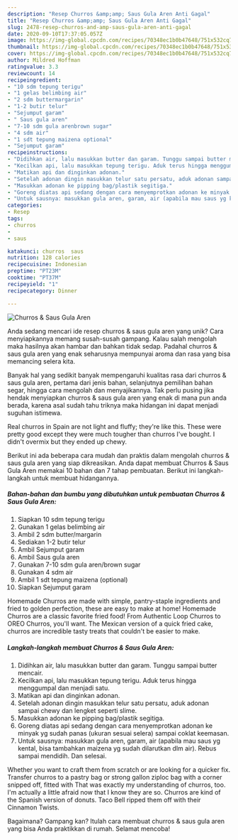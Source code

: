 ```yaml
---
description: "Resep Churros &amp;amp; Saus Gula Aren Anti Gagal"
title: "Resep Churros &amp;amp; Saus Gula Aren Anti Gagal"
slug: 2478-resep-churros-and-amp-saus-gula-aren-anti-gagal
date: 2020-09-10T17:37:05.057Z
image: https://img-global.cpcdn.com/recipes/70348ec1b0b47648/751x532cq70/churros-saus-gula-aren-foto-resep-utama.jpg
thumbnail: https://img-global.cpcdn.com/recipes/70348ec1b0b47648/751x532cq70/churros-saus-gula-aren-foto-resep-utama.jpg
cover: https://img-global.cpcdn.com/recipes/70348ec1b0b47648/751x532cq70/churros-saus-gula-aren-foto-resep-utama.jpg
author: Mildred Hoffman
ratingvalue: 3.3
reviewcount: 14
recipeingredient:
- "10 sdm tepung terigu"
- "1 gelas belimbing air"
- "2 sdm buttermargarin"
- "1-2 butir telur"
- "Sejumput garam"
- " Saus gula aren"
- "7-10 sdm gula arenbrown sugar"
- "4 sdm air"
- "1 sdt tepung maizena optional"
- "Sejumput garam"
recipeinstructions:
- "Didihkan air, lalu masukkan butter dan garam. Tunggu sampai butter mencair."
- "Kecilkan api, lalu masukkan tepung terigu. Aduk terus hingga menggumpal dan menjadi satu."
- "Matikan api dan dinginkan adonan."
- "Setelah adonan dingin masukkan telur satu persatu, aduk adonan sampai chewy dan lengket seperti slime."
- "Masukkan adonan ke pipping bag/plastik segitiga."
- "Goreng diatas api sedang dengan cara menyemprotkan adonan ke minyak yg sudah panas (ukuran sesuai selera) sampai coklat keemasan."
- "Untuk sausnya: masukkan gula aren, garam, air (apabila mau saus yg kental, bisa tambahkan maizena yg sudah dilarutkan dlm air). Rebus sampai mendidih. Dan selesai."
categories:
- Resep
tags:
- churros
- 
- saus

katakunci: churros  saus 
nutrition: 128 calories
recipecuisine: Indonesian
preptime: "PT23M"
cooktime: "PT37M"
recipeyield: "1"
recipecategory: Dinner

---
```



![Churros &amp; Saus Gula Aren](https://img-global.cpcdn.com/recipes/70348ec1b0b47648/751x532cq70/churros-saus-gula-aren-foto-resep-utama.jpg)

Anda sedang mencari ide resep churros &amp; saus gula aren yang unik? Cara menyiapkannya memang susah-susah gampang. Kalau salah mengolah maka hasilnya akan hambar dan bahkan tidak sedap. Padahal churros &amp; saus gula aren yang enak seharusnya mempunyai aroma dan rasa yang bisa memancing selera kita.

Banyak hal yang sedikit banyak mempengaruhi kualitas rasa dari churros &amp; saus gula aren, pertama dari jenis bahan, selanjutnya pemilihan bahan segar, hingga cara mengolah dan menyajikannya. Tak perlu pusing jika hendak menyiapkan churros &amp; saus gula aren yang enak di mana pun anda berada, karena asal sudah tahu triknya maka hidangan ini dapat menjadi suguhan istimewa.

Real churros in Spain are not light and fluffy; they&#39;re like this. These were pretty good except they were much tougher than churros I&#39;ve bought. I didn&#39;t overmix but they ended up chewy.


Berikut ini ada beberapa cara mudah dan praktis dalam mengolah churros &amp; saus gula aren yang siap dikreasikan. Anda dapat membuat Churros &amp; Saus Gula Aren memakai 10 bahan dan 7 tahap pembuatan. Berikut ini langkah-langkah untuk membuat hidangannya.

<!--inarticleads1-->

##### Bahan-bahan dan bumbu yang dibutuhkan untuk pembuatan Churros &amp; Saus Gula Aren:

1. Siapkan 10 sdm tepung terigu
1. Gunakan 1 gelas belimbing air
1. Ambil 2 sdm butter/margarin
1. Sediakan 1-2 butir telur
1. Ambil Sejumput garam
1. Ambil  Saus gula aren
1. Gunakan 7-10 sdm gula aren/brown sugar
1. Gunakan 4 sdm air
1. Ambil 1 sdt tepung maizena (optional)
1. Siapkan Sejumput garam


Homemade Churros are made with simple, pantry-staple ingredients and fried to golden perfection, these are easy to make at home! Homemade Churros are a classic favorite fried food! From Authentic Loop Churros to OREO Churros, you&#39;ll want. The Mexican version of a quick fried cake, churros are incredible tasty treats that couldn&#39;t be easier to make. 

<!--inarticleads2-->

##### Langkah-langkah membuat Churros &amp; Saus Gula Aren:

1. Didihkan air, lalu masukkan butter dan garam. Tunggu sampai butter mencair.
1. Kecilkan api, lalu masukkan tepung terigu. Aduk terus hingga menggumpal dan menjadi satu.
1. Matikan api dan dinginkan adonan.
1. Setelah adonan dingin masukkan telur satu persatu, aduk adonan sampai chewy dan lengket seperti slime.
1. Masukkan adonan ke pipping bag/plastik segitiga.
1. Goreng diatas api sedang dengan cara menyemprotkan adonan ke minyak yg sudah panas (ukuran sesuai selera) sampai coklat keemasan.
1. Untuk sausnya: masukkan gula aren, garam, air (apabila mau saus yg kental, bisa tambahkan maizena yg sudah dilarutkan dlm air). Rebus sampai mendidih. Dan selesai.


Whether you want to craft them from scratch or are looking for a quicker fix. Transfer churros to a pastry bag or strong gallon ziploc bag with a corner snipped off, fitted with That was exactly my understanding of churros, too. I&#39;m actually a little afraid now that I know they are so. Churros are kind of the Spanish version of donuts. Taco Bell ripped them off with their Cinnamon Twists. 

Bagaimana? Gampang kan? Itulah cara membuat churros &amp; saus gula aren yang bisa Anda praktikkan di rumah. Selamat mencoba!
